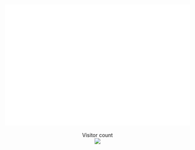 ![Metrics](/github-metrics.svg)
<p align="center"> 
  Visitor count<br>
  <img src="https://profile-counter.glitch.me/KPI0/count.svg" />
</p>

